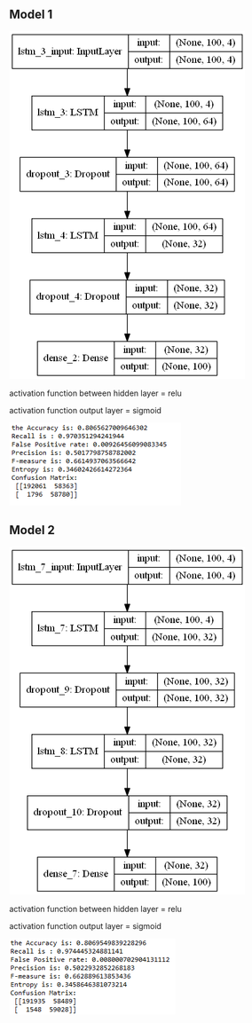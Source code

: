 ## Model 1
![alt text](model1.png)

activation function between hidden layer = relu

activation function output layer = sigmoid

![alt text](Model1Result.png)

## Model 2
![alt text](model2.png)

activation function between hidden layer = relu

activation function output layer = sigmoid

![alt text](Model2Result.png)

